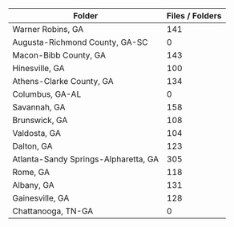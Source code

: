 | Folder                               |   Files / Folders |
|--------------------------------------|-------------------|
| Warner Robins, GA                    |               141 |
| Augusta-Richmond County, GA-SC       |                 0 |
| Macon-Bibb County, GA                |               143 |
| Hinesville, GA                       |               100 |
| Athens-Clarke County, GA             |               134 |
| Columbus, GA-AL                      |                 0 |
| Savannah, GA                         |               158 |
| Brunswick, GA                        |               108 |
| Valdosta, GA                         |               104 |
| Dalton, GA                           |               123 |
| Atlanta-Sandy Springs-Alpharetta, GA |               305 |
| Rome, GA                             |               118 |
| Albany, GA                           |               131 |
| Gainesville, GA                      |               128 |
| Chattanooga, TN-GA                   |                 0 |